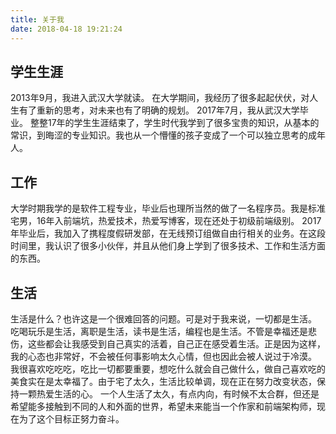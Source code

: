```yaml
---
title: 关于我
date: 2018-04-18 19:21:24
---
```

## 学生生涯 ##
2013年9月，我进入武汉大学就读。
在大学期间，我经历了很多起起伏伏，对人生有了重新的思考，对未来也有了明确的规划。
2017年7月，我从武汉大学毕业。
整整17年的学生生涯结束了，学生时代我学到了很多宝贵的知识，从基本的常识，到晦涩的专业知识。我也从一个懵懂的孩子变成了一个可以独立思考的成年人。
## 工作 ##
大学时期我学的是软件工程专业，毕业后也理所当然的做了一名程序员。我是标准宅男，16年入前端坑，热爱技术，热爱写博客，现在还处于初级前端级别。
2017年毕业后，我加入了携程度假研发部，在无线预订组做自由行相关的业务。在这段时间里，我认识了很多小伙伴，并且从他们身上学到了很多技术、工作和生活方面的东西。
## 生活 ##
生活是什么？也许这是一个很难回答的问题。可是对于我来说，一切都是生活。
吃喝玩乐是生活，离职是生活，读书是生活，编程也是生活。不管是幸福还是悲伤，这些都会让我感受到自己真实的活着，自己正在感受着生活。正是因为这样，我的心态也非常好，不会被任何事影响太久心情，但也因此会被人说过于冷漠。
我很喜欢吃吃吃，吃比一切都要重要，想吃什么就会自己做什么，做自己喜欢吃的美食实在是太幸福了。由于宅了太久，生活比较单调，现在正在努力改变状态，保持一颗热爱生活的心。
一个人生活了太久，有点内向，有时候不太合群，但还是希望能多接触到不同的人和外面的世界，希望未来能当一个作家和前端架构师，现在为了这个目标正努力奋斗。

